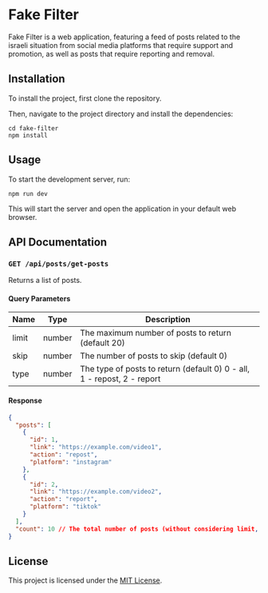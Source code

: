 # Fake Filter

Fake Filter is a web application, featuring a feed of posts related to the israeli situation from social media platforms that require support and promotion, as well as posts that require reporting and removal.

## Installation

To install the project, first clone the repository. 

Then, navigate to the project directory and install the dependencies:

```
cd fake-filter
npm install
```

## Usage

To start the development server, run:

```
npm run dev
```

This will start the server and open the application in your default web browser.

## API Documentation

### `GET /api/posts/get-posts`

Returns a list of posts.

#### Query Parameters

| Name  | Type   | Description                                     |
| ----- | ------ | ----------------------------------------------- |
| limit | number | The maximum number of posts to return (default 20) |
| skip  | number | The number of posts to skip (default 0)           |
| type  | number | The type of posts to return (default 0) 0 - all, 1 - repost, 2 - report          |

#### Response

```json
{
  "posts": [
    {
      "id": 1,
      "link": "https://example.com/video1",
      "action": "repost",
      "platform": "instagram"
    },
    {
      "id": 2,
      "link": "https://example.com/video2",
      "action": "report",
      "platform": "tiktok"
    }
  ],
  "count": 10 // The total number of posts (without considering limit, but with considering type)
}
```

## License

This project is licensed under the [MIT License](LICENSE).